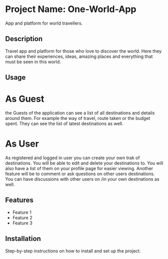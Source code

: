 
# Project Name: One-World-App
App and platform for world travellers.

## Description
Travel app and platform for those who love to discover the world. 
Here they can share their experiences, ideas, amazing places and everything that must be seen in this world. 

## Usage
# As Guest
the Guests of the application can see a list of all destinations and details around them. 
For example the way of travel, route taken or the budget spent. 
They can see the list of latest destinations as well.
# As User
As registered and logged in user you can create your own trak of destinations. 
You will be able to edit and delete your destinations to. 
You will also have a list of them on your profile page for easier viewing. Another feature will be to comment or ask questions on other users destinations. 
You can have discussions with other users on /in your own destinations as well.


## Features
- Feature 1
- Feature 2
- Feature 3

## Installation
Step-by-step instructions on how to install and set up the project.
